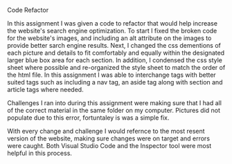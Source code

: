 Code Refactor

In this assignment I was given a code to refactor that would help increase the website's search engine optimization. 
To start I fixed the broken code for the website's images, and including an alt attribute on the images to provide better sarch engine results. 
Next, I changed the css dementions of each picture and details to fit comfortably and equally within the designated larger blue box area for each section. In addition, I condensed the css style sheet where possible and re-organized the style sheet to match the order of the html file. In this assignment I was able to interchange tags with better suited tags such as including a nav tag, an aside tag along with section and article tags where needed.

Challenges I ran into during this assignment were making sure that I had all of the correct material in the same folder on my computer. Pictures did not populate due to this error, fortuntaley is was a simple fix. 

With every change and challenge I would refernce to the most resent version of the website, making sure changes were on target and errors were caught. Both Visual Studio Code and the Inspector tool were most helpful in this process.